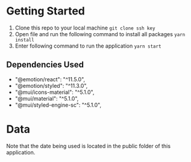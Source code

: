 # Getting Started 

1. Clone this repo to your local machine 
        ```
        git clone ssh key
        ```
2. Open file and run the following command to install all packages
        ```
        yarn install
        ```
3. Enter following command to run the application
        ```
        yarn start
        ```

## Dependencies Used

- "@emotion/react": "^11.5.0",
- "@emotion/styled": "^11.3.0",
- "@mui/icons-material": "^5.1.0",
- "@mui/material": "^5.1.0",
- "@mui/styled-engine-sc": "^5.1.0",


# Data
Note that the date being used is located in the public folder of this application. 
